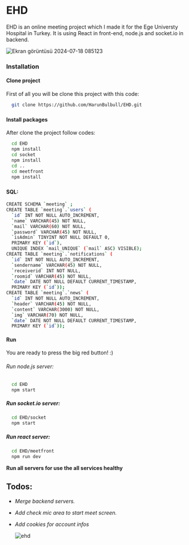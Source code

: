 
# EHD

EHD is an online meeting project which I made it for the Ege Universty Hospital in Turkey. It is using React in front-end, node.js and socket.io in backend.

![Ekran görüntüsü 2024-07-18 085123](https://github.com/user-attachments/assets/4e843afe-52c1-4513-8f36-4ce33e60bcbc)

### Installation

#### Clone project
First of all you will be clone this project with this code:

```bash
  git clone https://github.com/HarunBulbull/EHD.git
```
###
#### Install packages
After clone the project follow codes:

```bash
  cd EHD
  npm install
  cd socket
  npm install
  cd .. 
  cd meetfront
  npm install
```
###
#### SQL:
```bash
CREATE SCHEMA `meeting` ;
CREATE TABLE `meeting`.`users` (
  `id` INT NOT NULL AUTO_INCREMENT,
  `name` VARCHAR(45) NOT NULL,
  `mail` VARCHAR(60) NOT NULL,
  `password` VARCHAR(45) NOT NULL,
  `isAdmin` TINYINT NOT NULL DEFAULT 0,
  PRIMARY KEY (`id`),
  UNIQUE INDEX `mail_UNIQUE` (`mail` ASC) VISIBLE);
CREATE TABLE `meeting`.`notifications` (
  `id` INT NOT NULL AUTO_INCREMENT,
  `sendername` VARCHAR(45) NOT NULL,
  `receiverid` INT NOT NULL,
  `roomid` VARCHAR(45) NOT NULL,
  `date` DATE NOT NULL DEFAULT CURRENT_TIMESTAMP,
  PRIMARY KEY (`id`));
CREATE TABLE `meeting`.`news` (
  `id` INT NOT NULL AUTO_INCREMENT,
  `header` VARCHAR(45) NOT NULL,
  `content` VARCHAR(3000) NOT NULL,
  `img` VARCHAR(70) NOT NULL,
  `date` DATE NOT NULL DEFAULT CURRENT_TIMESTAMP,
  PRIMARY KEY (`id`));
```
#### Run
You are ready to press the big red button! :)
###### *Run node.js server:*
```bash
  cd EHD
  npm start
```
##### *Run socket.io server:*
```bash
  cd EHD/socket
  npm start
```
##### *Run react server:*
```bash
  cd EHD/meetfront
  npm run dev
```

**Run  all servers for use the all services healthy**
#####

## Todos:
* *Merge backend servers.*
* *Add check mic area to start meet screen.*
* *Add cookies for account infos*

  ![ehd](https://github.com/user-attachments/assets/1ee63236-9f8a-4f5f-abfc-52d12700ece9)
